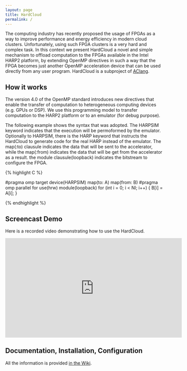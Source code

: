 ```yaml
---
layout: page
title: HardCloud
permalink: /
---
```


The computing industry has recently proposed the usage of  FPGAs as a way to improve performance and energy efficiency in modern cloud clusters. Unfortunately, using such FPGA clusters  is a very hard and complex task. In this context we present HardCloud a novel and simple mechanism to offload computation to  the FPGAs available in the  Intel HARP2 platform, by extending OpenMP directives in such a way that the FPGA becomes just another OpenMP acceleration device that can be used directly from any user program. HardCloud is a subproject of [AClang](https://omp2ocl.github.io/aclang).

## How it works

The version 4.0 of the  OpenMP standard introduces new directives that
enable the transfer of  computation to heterogeneous computing devices
(e.g.  GPUs  or  DSP).  We  use this  programming  model  to  transfer
computation to the HARP2 platform or to an emulator (for debug purpose).

The following example shows the syntax that was adopted. The HARPSIM keyword indicates that the execution will be
permoformed by the emulator. Optionally to HARPSIM, there is the HARP keyword that instructs the HardCloud
to generate code for the real HARP instead of the emulator. The map(:to) clausule indicates the data that will be
sent to the accelerator, while the map(:from) indicates the data that will be get from the accelerator as a result.
the module clausule(loopback) indicates the bitstream to configure the FPGA.


{% highlight C %}

  #pragma omp target device(HARPSIM) map(to: A) map(from: B)
  #pragma omp parallel for use(hrw) module(loopback)
  for (int i = 0; i < NI; i++)
  {
    B[i] = A[i];
  }

{% endhighlight %}


## Screencast Demo

Here is a recorded video demonstrating how to use the HardCloud.

<div class="embed-responsive embed-responsive-16by9">
  <iframe width="560" height="315" src="https://www.youtube.com/embed/hds4YRkGIDY?rel=0" frameborder="0" allowfullscreen></iframe>
</div>

## Documentation, Installation, Configuration

All the information is provided [in the Wiki](https://github.com/omp2ocl/aclang/wiki).
